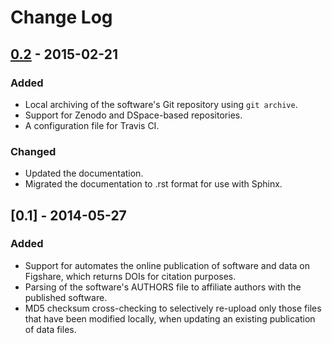 # Change Log

## [0.2] - 2015-02-21

### Added
- Local archiving of the software's Git repository using `git archive`.
- Support for Zenodo and DSpace-based repositories.
- A configuration file for Travis CI.

### Changed
- Updated the documentation.
- Migrated the documentation to .rst format for use with Sphinx.

## [0.1] - 2014-05-27

### Added
- Support for automates the online publication of software and data on Figshare, which returns DOIs for citation purposes.
- Parsing of the software's AUTHORS file to affiliate authors with the published software.
- MD5 checksum cross-checking to selectively re-upload only those files that have been modified locally, when updating an existing publication of data files.

[0.2]: https://github.com/pyrdm/pyrdm/compare/v0.1...v0.2
